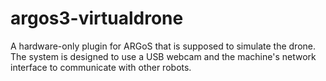 # argos3-virtualdrone
A hardware-only plugin for ARGoS that is supposed to simulate the drone. The system is designed to use a USB webcam and the machine's network interface to communicate with other robots.
